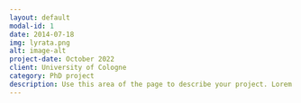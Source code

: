 ```yaml
---
layout: default
modal-id: 1
date: 2014-07-18
img: lyrata.png
alt: image-alt
project-date: October 2022
client: University of Cologne
category: PhD project
description: Use this area of the page to describe your project. Lorem ipsum dolor sit amet, consectetur adipisicing elit. Mollitia neque assumenda ipsam nihil, molestias magnam, recusandae quos quis inventore quisquam velit asperiores, vitae? Reprehenderit soluta, eos quod consequuntur itaque. Nam.
---
```

